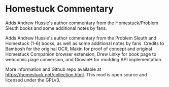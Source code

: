 # Homestuck Commentary

Adds Andrew Hussie's author commentary from the Homestuck/Problem Sleuth books and some additional notes by fans.

Adds Andrew Hussie's author commentary from the Problem Sleuth and Homestuck (1-6) books, as well as some additional notes by fans. Credits to Bambosh for the original OCR, Makin for proof of concept and original Homestuck Companion browser extension, Drew Linky for book page to webcomic page conversion, and GiovanH for modding API implementation. 

More information and Github repo available at https://homestuck.net/collection.html. This mod is open source and licensed under the GPLv3.
